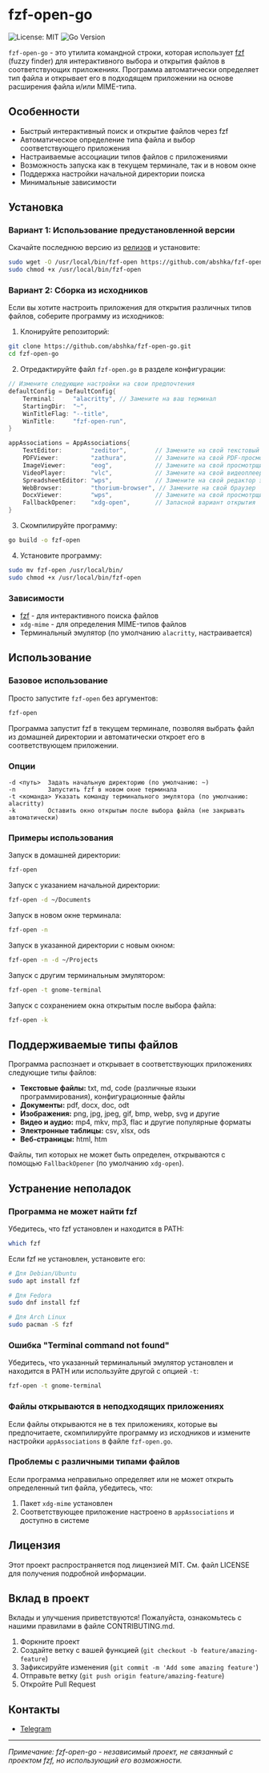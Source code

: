 # fzf-open-go

![License: MIT](https://img.shields.io/badge/License-MIT-yellow.svg)
![Go Version](https://img.shields.io/badge/go-1.18%2B-blue)

`fzf-open-go` - это утилита командной строки, которая использует [fzf](https://github.com/junegunn/fzf) (fuzzy finder) для интерактивного выбора и открытия файлов в соответствующих приложениях. Программа автоматически определяет тип файла и открывает его в подходящем приложении на основе расширения файла и/или MIME-типа.

## Особенности

- Быстрый интерактивный поиск и открытие файлов через fzf
- Автоматическое определение типа файла и выбор соответствующего приложения
- Настраиваемые ассоциации типов файлов с приложениями
- Возможность запуска как в текущем терминале, так и в новом окне
- Поддержка настройки начальной директории поиска
- Минимальные зависимости

## Установка

### Вариант 1: Использование предустановленной версии

Скачайте последнюю версию из [релизов](https://github.com/abshka/fzf-open-go/releases) и установите:

```bash
sudo wget -O /usr/local/bin/fzf-open https://github.com/abshka/fzf-open-go/releases/latest/download/fzf-open
sudo chmod +x /usr/local/bin/fzf-open
```

### Вариант 2: Сборка из исходников

Если вы хотите настроить приложения для открытия различных типов файлов, соберите программу из исходников:

1. Клонируйте репозиторий:
```bash
git clone https://github.com/abshka/fzf-open-go.git
cd fzf-open-go
```

2. Отредактируйте файл `fzf-open.go` в разделе конфигурации:
```go
// Измените следующие настройки на свои предпочтения
defaultConfig = DefaultConfig{
    Terminal:     "alacritty", // Замените на ваш терминал
    StartingDir:  "~",
    WinTitleFlag: "--title",
    WinTitle:     "fzf-open-run",
}

appAssociations = AppAssociations{
    TextEditor:        "zeditor",        // Замените на свой текстовый редактор
    PDFViewer:         "zathura",        // Замените на свой PDF-просмотрщик
    ImageViewer:       "eog",            // Замените на свой просмотрщик изображений
    VideoPlayer:       "vlc",            // Замените на свой видеоплеер
    SpreadsheetEditor: "wps",            // Замените на свой редактор электронных таблиц
    WebBrowser:        "thorium-browser", // Замените на свой браузер
    DocxViewer:        "wps",            // Замените на свой просмотрщик docx
    FallbackOpener:    "xdg-open",       // Запасной вариант открытия
}
```

3. Скомпилируйте программу:
```bash
go build -o fzf-open
```

4. Установите программу:
```bash
sudo mv fzf-open /usr/local/bin/
sudo chmod +x /usr/local/bin/fzf-open
```

### Зависимости

- [fzf](https://github.com/junegunn/fzf) - для интерактивного поиска файлов
- `xdg-mime` - для определения MIME-типов файлов
- Терминальный эмулятор (по умолчанию `alacritty`, настраивается)

## Использование

### Базовое использование

Просто запустите `fzf-open` без аргументов:

```bash
fzf-open
```

Программа запустит fzf в текущем терминале, позволяя выбрать файл из домашней директории и автоматически откроет его в соответствующем приложении.

### Опции

```
-d <путь>  Задать начальную директорию (по умолчанию: ~)
-n         Запустить fzf в новом окне терминала
-t <команда> Указать команду терминального эмулятора (по умолчанию: alacritty)
-k         Оставить окно открытым после выбора файла (не закрывать автоматически)
```

### Примеры использования

Запуск в домашней директории:
```bash
fzf-open
```

Запуск с указанием начальной директории:
```bash
fzf-open -d ~/Documents
```

Запуск в новом окне терминала:
```bash
fzf-open -n
```

Запуск в указанной директории с новым окном:
```bash
fzf-open -n -d ~/Projects
```

Запуск с другим терминальным эмулятором:
```bash
fzf-open -t gnome-terminal
```

Запуск с сохранением окна открытым после выбора файла:
```bash
fzf-open -k
```

## Поддерживаемые типы файлов

Программа распознает и открывает в соответствующих приложениях следующие типы файлов:

- **Текстовые файлы:** txt, md, code (различные языки программирования), конфигурационные файлы
- **Документы:** pdf, docx, doc, odt
- **Изображения:** png, jpg, jpeg, gif, bmp, webp, svg и другие
- **Видео и аудио:** mp4, mkv, mp3, flac и другие популярные форматы
- **Электронные таблицы:** csv, xlsx, ods
- **Веб-страницы:** html, htm

Файлы, тип которых не может быть определен, открываются с помощью `FallbackOpener` (по умолчанию `xdg-open`).

## Устранение неполадок

### Программа не может найти fzf

Убедитесь, что fzf установлен и находится в PATH:
```bash
which fzf
```

Если fzf не установлен, установите его:
```bash
# Для Debian/Ubuntu
sudo apt install fzf

# Для Fedora
sudo dnf install fzf

# Для Arch Linux
sudo pacman -S fzf
```

### Ошибка "Terminal command not found"

Убедитесь, что указанный терминальный эмулятор установлен и находится в PATH или используйте другой с опцией `-t`:
```bash
fzf-open -t gnome-terminal
```

### Файлы открываются в неподходящих приложениях

Если файлы открываются не в тех приложениях, которые вы предпочитаете, скомпилируйте программу из исходников и измените настройки `appAssociations` в файле `fzf-open.go`.

### Проблемы с различными типами файлов

Если программа неправильно определяет или не может открыть определенный тип файла, убедитесь, что:
1. Пакет `xdg-mime` установлен
2. Соответствующее приложение настроено в `appAssociations` и доступно в системе

## Лицензия

Этот проект распространяется под лицензией MIT. См. файл LICENSE для получения подробной информации.

## Вклад в проект

Вклады и улучшения приветствуются! Пожалуйста, ознакомьтесь с нашими правилами в файле CONTRIBUTING.md.

1. Форкните проект
2. Создайте ветку с вашей функцией (`git checkout -b feature/amazing-feature`)
3. Зафиксируйте изменения (`git commit -m 'Add some amazing feature'`)
4. Отправьте ветку (`git push origin feature/amazing-feature`)
5. Откройте Pull Request

## Контакты

- [Telegram](https://t.me/abshka)

---

*Примечание: fzf-open-go - независимый проект, не связанный с проектом fzf, но использующий его возможности.*
